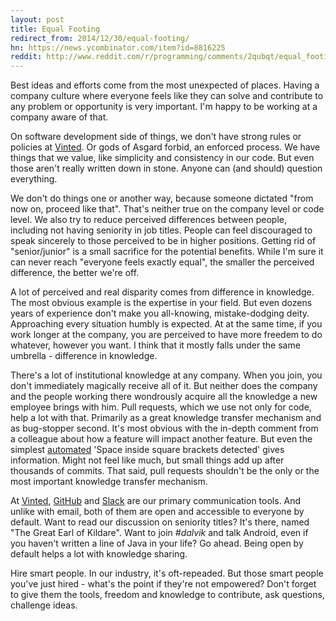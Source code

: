 ```yaml
---
layout: post
title: Equal Footing
redirect_from: 2014/12/30/equal-footing/
hn: https://news.ycombinator.com/item?id=8816225
reddit: http://www.reddit.com/r/programming/comments/2qubqt/equal_footing/
---
```


Best ideas and efforts come from the most unexpected of places. Having a company culture where everyone feels like they can solve and contribute to any problem or opportunity is very important. I'm happy to be working at a company aware of that.

On software development side of things, we don't have strong rules or policies at [Vinted][vinted]. Or gods of Asgard forbid, an enforced process. We have things that we value, like simplicity and consistency in our code. But even those aren't really written down in stone. Anyone can (and should) question everything.

We don't do things one or another way, because someone dictated "from now on, proceed like that". That's neither true on the company level or code level. We also try to reduce perceived differences between people, including not having seniority in job titles. People can feel discouraged to speak sincerely to those perceived to be in higher positions. Getting rid of "senior/junior" is a small sacrifice for the potential benefits. While I'm sure it can never reach "everyone feels exactly equal", the smaller the perceived difference, the better we're off.

A lot of perceived and real disparity comes from difference in knowledge. The most obvious example is the expertise in your field. But even dozens years of experience don't make you all-knowing, mistake-dodging deity. Approaching every situation humbly is expected. At at the same time, if you work longer at the company, you are perceived to have more freedem to do whatever, however you want. I think that it mostly falls under the same umbrella - difference in knowledge.

There's a lot of institutional knowledge at any company. When you join, you don't immediately magically receive all of it. But neither does the company and the people working there wondrously acquire all the knowledge a new employee brings with him. Pull requests, which we use not only for code, help a lot with that. Primarily as a great knowledge transfer mechanism and as bug-stopper second. It's most obvious with the in-depth comment from a colleague about how a feature will impact another feature. But even the simplest [automated][pronto] 'Space inside square brackets detected' gives information. Might not feel like much, but small things add up after thousands of commits. That said, pull requests shouldn't be the only or the most important knowledge transfer mechanism.

At [Vinted][vinted], [GitHub][github] and [Slack][slack] are our primary communication tools. And unlike with email, both of them are open and accessible to everyone by default. Want to read our discussion on seniority titles? It's there, named "The Great Earl of Kildare". Want to join _#dalvik_ and talk Android, even if you haven't written a line of Java in your life? Go ahead. Being open by default helps a lot with knowledge sharing.

Hire smart people. In our industry, it's oft-repeaded. But those smart people you've just hired - what's the point if they're not empowered? Don't forget to give them the tools, freedom and knowledge to contribute, ask questions, challenge ideas.

[pronto]: https://github.com/mmozuras/pronto
[vinted]: http://www.vinted.com/
[github]: https://github.com/
[slack]: https://slack.com/
